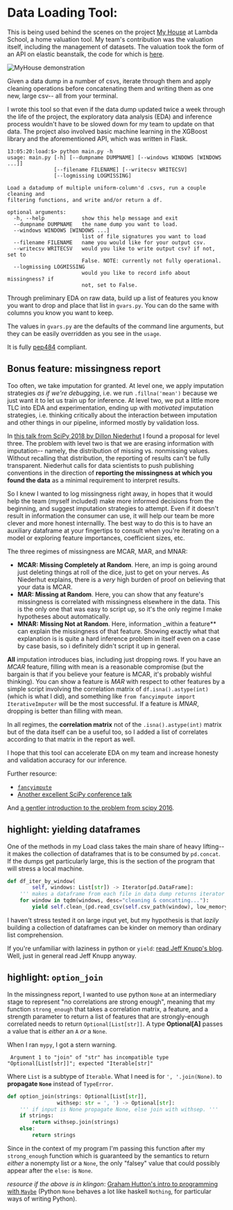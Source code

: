 # Data Loading Tool:

This is being used behind the scenes on the project [My
House](https://myhouse-app.now.sh/) at Lambda School, a home valuation
tool. My team's contribution was the valuation itself, including the management
of datasets. The valuation took the form of an API on elastic beanstalk, the
code for which is [here](https://github.com/labs12-real-estate/labs12-real-estate-valuation_service).  

![MyHouse demonstration](https://github.com/quinn-dougherty/Portfolio/blob/master/load/MyHouse.gif)

Given a data dump in a number of csvs, iterate through them and apply cleaning
operations before concatenating them and writing them as one new, large csv-- all from
your terminal.

I wrote this tool so that even if the data dump updated twice a week through the
life of the project, the exploratory data analysis (EDA) and inference process
wouldn't have to be slowed down for my team to update on that data. The project
also involved basic machine learning in the XGBoost library and the
aforementioned API, which was written in Flask. 

```
13:05:20:load:$> python main.py -h
usage: main.py [-h] [--dumpname DUMPNAME] [--windows WINDOWS [WINDOWS ...]]
               [--filename FILENAME] [--writecsv WRITECSV]
               [--logmissing LOGMISSING]

Load a datadump of multiple uniform-column'd .csvs, run a couple cleaning and
filtering functions, and write and/or return a df.

optional arguments:
  -h, --help            show this help message and exit
  --dumpname DUMPNAME   the name dump you want to load.
  --windows WINDOWS [WINDOWS ...]
                        list of file signatures you want to load
  --filename FILENAME   name you would like for your output csv.
  --writecsv WRITECSV   would you like to write output csv? if not, set to
                        False. NOTE: currently not fully operational.
  --logmissing LOGMISSING
                        would you like to record info about missingness? if
                        not, set to False.
```

Through preliminary EDA on raw data, build up a list of features you know you want
to drop and place that list in `gvars.py`. You can do the same with columns you
know you want to keep. 

The values in `gvars.py` are the defaults of the command line arguments, but
they can be easily overridden as you see in the `usage`. 

It is fully [pep484](https://www.python.org/dev/peps/pep-0484/) compliant. 

## Bonus feature: missingness report

Too often, we take imputation for granted. At level one, we apply imputation
strategies _as if we're debugging_, i.e. we run `.fillna('mean')` because we just want it to let us train up for inference. At level two, we put a little more TLC into EDA and experimentation,
ending up with _motivated_ imputation strategies, i.e. thinking critically about the
interaction between imputation and other things in our pipeline, informed mostly by validation loss. 

In [this talk from SciPy 2018 by Dillon Niederhut](https://youtu.be/2gkw2T5jAfo) I found a proposal for
level three. The problem with level two is that we are 
erasing information with imputation-- namely, the distribution of missing vs.
nonmissing values. Without recalling that distribution, the reporting of results
can't be fully transparent. Niederhut calls for data
scientists to push publishing conventions in the direction of **reporting the
missingness at which you found the data** as a minimal requirement to interpret
results. 

So I knew I wanted to log missingness right away, in hopes that it would help
the team (myself included) make more informed decisions from the beginning, and
suggest imputation strategies to attempt. Even if it doesn't result in
information the consumer can use, it will help our team be more clever and more
honest internallly. The best way to do this is to have an auxiliary dataframe at
your fingertips to consult when you're iterating on a model or exploring feature
importances, coefficient sizes, etc.  

The three regimes of missingness are MCAR, MAR, and MNAR: 
- **MCAR: Missing Completely at Random**. Here, an imp is going around just
  deleting things at roll of the dice, just to get on your nerves. As Niederhut
  explains, there is a _very_ high burden of proof on believing that your data
  is MCAR. 
- **MAR: Missing at Random**. Here, you can show that any feature's missingness
  is correlated with missingness elsewhere in the data. This is the only one that was
  easy to script up, so it's the only regime I make hypotheses about
  automatically. 
- **MNAR: Missing Not at Random**. Here, information _within a feature** can
  explain the missingness of that feature. Showing exactly what that explanation
  is is quite a hard inference problem in itself even on a case by case basis,
  so i definitely didn't script it up in general. 
  
**All** imputation introduces bias, including just dropping rows. If you have an
_MCAR_ feature, filling with mean is a reasonable compromise (but the bargain is
that if you believe your feature is MCAR, it's probably wishful thinking). You
can show a feature is _MAR_ with respect to other features by a simple script
involving the correlation matrix of `df.isna().astype(int)` (which is what I did), and something like
`from fancyimpute import IterativeImputer` will be the most successful. If a
feature is _MNAR_, dropping is better than filling with mean. 

In all regimes, the **correlation matrix** not of the `.isna().astype(int)`
matrix but of the data itself can be a useful too, so I added a list of
correlates according to that matrix in the report as well. 

I hope that this tool can accelerate EDA on my team and increase honesty and
validation accuracy for our inference. 

Further resource: 
- [`fancyimpute`](https://pypi.org/project/fancyimpute/)
- [Another excellent SciPy conference talk](https://youtu.be/cHzahWjaA7o)

And [a gentler introduction to the problem from scipy 2016](https://youtu.be/cHzahWjaA7o).

## highlight: yielding dataframes

One of the methods in my Load class takes the main share of heavy lifting-- it
makes the collection of dataframes that is to be consumed by `pd.concat`. If the
dumps get particularly large, this is the section of the program that will
stress a local machine. 

``` python
def df_iter_by_window(
        self, windows: List[str]) -> Iterator[pd.DataFrame]:
    ''' makes a dataframe from each file in data dump returns iterator'''
    for window in tqdm(windows, desc="cleaning & concatting..."):
        yield self.clean_(pd.read_csv(self.csv_path(window), low_memory=False))
```

I haven't stress tested it on large input yet, but my hypothesis is that _lazily_
building a collection of dataframes can be kinder on memory than ordinary list
comprehension. 

If you're unfamiliar with laziness in python or `yield`: [read Jeff Knupp's blog](https://jeffknupp.com/blog/2013/04/07/improve-your-python-yield-and-generators-explained/). Well, just in general read Jeff Knupp anyway. 

## highlight: `option_join` 
In the missingness report, I wanted to use python `None` at an intermediary stage to
represent "no correlations are strong enough", meaning that my function
`strong_enough` that takes a correlation matrix, a feature, and a strength
parameter to return a list of features that are strongly-enough correlated needs
to return `Optional[List[str]]`. A type **Optional[A]** passes a value that is
_either_ an `A` _or_ a `None`. 

When I ran `mypy`, I got a stern warning.

```
 Argument 1 to "join" of "str" has incompatible type "Optional[List[str]]"; expected "Iterable[str]"
```

Where `List` is a subtype of `Iterable`. What I need is for `', '.join(None)`.
to **propagate `None`** instead of `TypeError`.

``` python
def option_join(strings: Optional[List[str]],
                withsep: str = ', ') -> Optional[str]:
    ''' if input is None propagate None, else join with withsep. '''
    if strings:
        return withsep.join(strings)
    else:
        return strings
```

Since in the context of my program I'm passing this function after my
`strong_enough` function which is guaranteed by the semantics to return _either_
a nonempty list _or_ a `None`, the only "falsey" value that could possibly
appear after the `else:` is `None`.

_resource if the above is in klingon_: [Graham Hutton's intro to programming with
`Maybe`](https://youtu.be/t1e8gqXLbsU) (Python `None` behaves a lot like haskell
`Nothing`, for particular ways of writing Python). 
